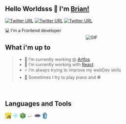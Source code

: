 ## Hello Worldsss 🚀 I'm [Brian!](#)
<!-- # = linkPortfolio-->
<!--https://shields.io/-->
<a href="https://www.twitter.com/b_herbasmontero">![Twitter URL](https://img.shields.io/twitter/url?color=%23f02255&label=b_herbasmontero&logo=twitter&style=flat-square&url=https%3A%2F%2Ftwitter.com%2Fb_herbasmontero)</a>
<a href="https://www.instagram.com/b_herbasmontero">![Twitter URL](https://img.shields.io/twitter/url?color=%23e034a1&label=Instagram&logo=instagram&logoColor=%23e034a1&style=flat-square&url=https%3A%2F%2Fwww.instagram.com%2Fb_herbasmontero%2F)</a>
<a href="https://www.linkedin.com/in/brian-herbas-montero">![Twitter URL](https://img.shields.io/twitter/url?color=%233484e0&label=LinkedIn&logo=LinkedIn&logoColor=%233484e0&style=flat-square&url=https%3A%2F%2Fwww.linkedin.com%2Fin%2Fbrian-herbas-montero)</a>

💻 I'm a Frontend developer
<br>
<img align="right" alt="GIF" src="https://cdn3.dumpor.com/view?q=zgjZmJ2N9QWaz91Yu9lJ4MUQzITRxYTPl9mJB5EVVlkaM5kW5U3VClzNSlWY5FnT1NHOht0dhl0X49UW6p0NkZHMhR0N08FVB9FMw0DavZCNtcTPiN2YmEUQBFkQn1EMkZmQB1TbkVmJTlzNUZXOYF0bJlmTJh0Tx8Gb31zYo92Xj52XmQDMx0DdhN2Xj52Xm02bj5SbhJ3ZhR3culmbkNmLx0iMuJXYtQnblRnbvN2c9QHafNmbf9zZwpmLu9VO0MTN2ETOwkDNxMDNzQjMxAjMfBjN5kzM5QjNygjN1ATOz8FO1QjN1kDO28SNzU2L1ETL1gDOy4SM1Q3L29SbvNmLtFmcnFGdz5WauR2YuETLy4mch1CduVGdu92Yz9yL6MHc0RHa" width="240px" />

## What i'm up to

>- 🔭 I’m currently working @ [Artfos](https://www.artfos.com.ar/).
>- 🌱 I’m currently working with [React](https://reactjs.org).
>- ⚡ I’m always trying to improve my webDev skills
>- 🎹 Sometimes I try to play piano and ⚽

<br>

## Languages and Tools
<code><img height="20" src="https://raw.githubusercontent.com/github/explore/80688e429a7d4ef2fca1e82350fe8e3517d3494d/topics/javascript/javascript.png"></code>
<code><img height="20" src="https://raw.githubusercontent.com/github/explore/80688e429a7d4ef2fca1e82350fe8e3517d3494d/topics/react/react.png"></code>
<code><img height="20" src="https://raw.githubusercontent.com/github/explore/80688e429a7d4ef2fca1e82350fe8e3517d3494d/topics/nodejs/nodejs.png"></code>
<code><img height="20" src="https://raw.githubusercontent.com/github/explore/80688e429a7d4ef2fca1e82350fe8e3517d3494d/topics/mysql/mysql.png"></code>
<code><img height="20" src="https://raw.githubusercontent.com/github/explore/80688e429a7d4ef2fca1e82350fe8e3517d3494d/topics/php/php.png"></code>
<code><img height="20" src="https://raw.githubusercontent.com/github/explore/80688e429a7d4ef2fca1e82350fe8e3517d3494d/topics/css/css.png"></code>